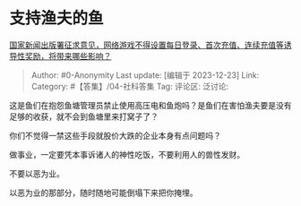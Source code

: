 # 支持渔夫的鱼
[国家新闻出版署征求意见，网络游戏不得设置每日登录、首次充值、连续充值等诱导性奖励，将带来哪些影响？](https://www.zhihu.com/question/636086406/answer/3335267471)

> Author: #0-Anonymity
> Last update: [编辑于 2023-12-23]
> Link:
> Category: #【答集】/04-社科答集 
> Tag:
> 评论区:
> 泛讨论:

这是鱼们在抱怨鱼塘管理员禁止使用高压电和鱼炮吗？是鱼们在害怕渔夫要是没有足够的收获，就不会到鱼塘里来打窝子了？

你们不觉得一禁这些手段就股价大跌的企业本身有点问题吗？

做事业，一定要凭本事诉诸人的神性吃饭，不要利用人的兽性发财。

不要以恶为业。

以恶为业的那部分，随时随地可能倒塌下来把你掩埋。

